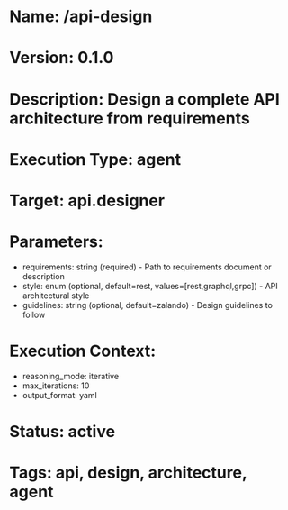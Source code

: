 # Name: /api-design
# Version: 0.1.0
# Description: Design a complete API architecture from requirements

# Execution Type: agent
# Target: api.designer

# Parameters:
- requirements: string (required) - Path to requirements document or description
- style: enum (optional, default=rest, values=[rest,graphql,grpc]) - API architectural style
- guidelines: string (optional, default=zalando) - Design guidelines to follow

# Execution Context:
- reasoning_mode: iterative
- max_iterations: 10
- output_format: yaml

# Status: active

# Tags: api, design, architecture, agent
